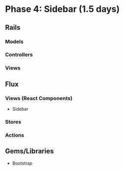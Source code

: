 # Phase 4: Sidebar (1.5 days)

## Rails
### Models

### Controllers

### Views

## Flux
### Views (React Components)
* Sidebar
### Stores

### Actions

## Gems/Libraries
* Bootstrap
